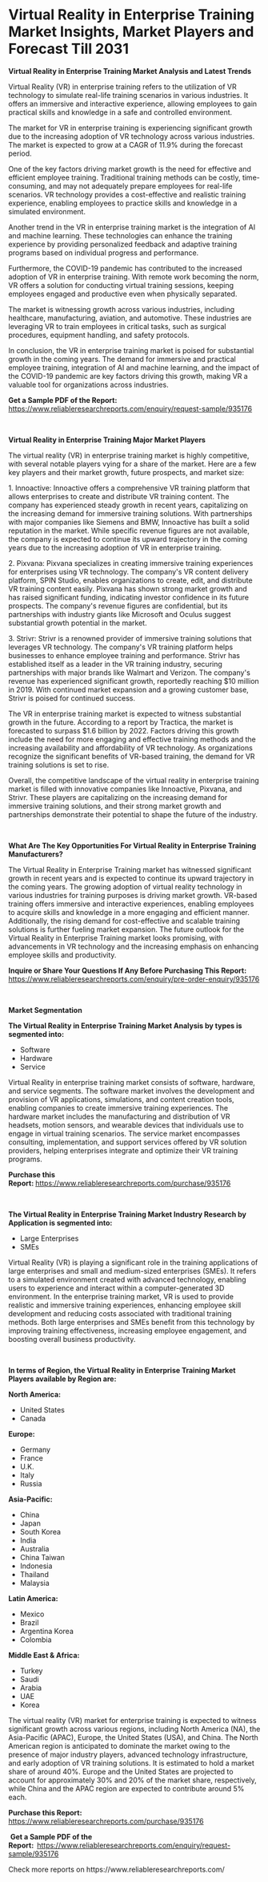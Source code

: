 <p><h1>Virtual Reality in Enterprise Training Market Insights, Market Players and Forecast Till 2031</h1></p><p><strong>Virtual Reality in Enterprise Training Market Analysis and Latest Trends</strong></p>
<p><p>Virtual Reality (VR) in enterprise training refers to the utilization of VR technology to simulate real-life training scenarios in various industries. It offers an immersive and interactive experience, allowing employees to gain practical skills and knowledge in a safe and controlled environment.</p><p>The market for VR in enterprise training is experiencing significant growth due to the increasing adoption of VR technology across various industries. The market is expected to grow at a CAGR of 11.9% during the forecast period. </p><p>One of the key factors driving market growth is the need for effective and efficient employee training. Traditional training methods can be costly, time-consuming, and may not adequately prepare employees for real-life scenarios. VR technology provides a cost-effective and realistic training experience, enabling employees to practice skills and knowledge in a simulated environment.</p><p>Another trend in the VR in enterprise training market is the integration of AI and machine learning. These technologies can enhance the training experience by providing personalized feedback and adaptive training programs based on individual progress and performance.</p><p>Furthermore, the COVID-19 pandemic has contributed to the increased adoption of VR in enterprise training. With remote work becoming the norm, VR offers a solution for conducting virtual training sessions, keeping employees engaged and productive even when physically separated.</p><p>The market is witnessing growth across various industries, including healthcare, manufacturing, aviation, and automotive. These industries are leveraging VR to train employees in critical tasks, such as surgical procedures, equipment handling, and safety protocols.</p><p>In conclusion, the VR in enterprise training market is poised for substantial growth in the coming years. The demand for immersive and practical employee training, integration of AI and machine learning, and the impact of the COVID-19 pandemic are key factors driving this growth, making VR a valuable tool for organizations across industries.</p></p>
<p><strong>Get a Sample PDF of the Report:&nbsp;</strong> <a href="https://www.reliableresearchreports.com/enquiry/request-sample/935176">https://www.reliableresearchreports.com/enquiry/request-sample/935176</a></p>
<p>&nbsp;</p>
<p><strong>Virtual Reality in Enterprise Training Major Market Players</strong></p>
<p><p>The virtual reality (VR) in enterprise training market is highly competitive, with several notable players vying for a share of the market. Here are a few key players and their market growth, future prospects, and market size:</p><p>1. Innoactive: Innoactive offers a comprehensive VR training platform that allows enterprises to create and distribute VR training content. The company has experienced steady growth in recent years, capitalizing on the increasing demand for immersive training solutions. With partnerships with major companies like Siemens and BMW, Innoactive has built a solid reputation in the market. While specific revenue figures are not available, the company is expected to continue its upward trajectory in the coming years due to the increasing adoption of VR in enterprise training.</p><p>2. Pixvana: Pixvana specializes in creating immersive training experiences for enterprises using VR technology. The company's VR content delivery platform, SPIN Studio, enables organizations to create, edit, and distribute VR training content easily. Pixvana has shown strong market growth and has raised significant funding, indicating investor confidence in its future prospects. The company's revenue figures are confidential, but its partnerships with industry giants like Microsoft and Oculus suggest substantial growth potential in the market.</p><p>3. Strivr: Strivr is a renowned provider of immersive training solutions that leverages VR technology. The company's VR training platform helps businesses to enhance employee training and performance. Strivr has established itself as a leader in the VR training industry, securing partnerships with major brands like Walmart and Verizon. The company's revenue has experienced significant growth, reportedly reaching $10 million in 2019. With continued market expansion and a growing customer base, Strivr is poised for continued success.</p><p>The VR in enterprise training market is expected to witness substantial growth in the future. According to a report by Tractica, the market is forecasted to surpass $1.6 billion by 2022. Factors driving this growth include the need for more engaging and effective training methods and the increasing availability and affordability of VR technology. As organizations recognize the significant benefits of VR-based training, the demand for VR training solutions is set to rise.</p><p>Overall, the competitive landscape of the virtual reality in enterprise training market is filled with innovative companies like Innoactive, Pixvana, and Strivr. These players are capitalizing on the increasing demand for immersive training solutions, and their strong market growth and partnerships demonstrate their potential to shape the future of the industry.</p></p>
<p>&nbsp;</p>
<p><strong>What Are The Key Opportunities For Virtual Reality in Enterprise Training Manufacturers?</strong></p>
<p><p>The Virtual Reality in Enterprise Training market has witnessed significant growth in recent years and is expected to continue its upward trajectory in the coming years. The growing adoption of virtual reality technology in various industries for training purposes is driving market growth. VR-based training offers immersive and interactive experiences, enabling employees to acquire skills and knowledge in a more engaging and efficient manner. Additionally, the rising demand for cost-effective and scalable training solutions is further fueling market expansion. The future outlook for the Virtual Reality in Enterprise Training market looks promising, with advancements in VR technology and the increasing emphasis on enhancing employee skills and productivity.</p></p>
<p><strong>Inquire or Share Your Questions If Any Before Purchasing This Report:</strong> <a href="https://www.reliableresearchreports.com/enquiry/pre-order-enquiry/935176">https://www.reliableresearchreports.com/enquiry/pre-order-enquiry/935176</a></p>
<p>&nbsp;</p>
<p><strong>Market Segmentation</strong></p>
<p><strong>The Virtual Reality in Enterprise Training Market Analysis by types is segmented into:</strong></p>
<p><ul><li>Software</li><li>Hardware</li><li>Service</li></ul></p>
<p><p>Virtual Reality in enterprise training market consists of software, hardware, and service segments. The software market involves the development and provision of VR applications, simulations, and content creation tools, enabling companies to create immersive training experiences. The hardware market includes the manufacturing and distribution of VR headsets, motion sensors, and wearable devices that individuals use to engage in virtual training scenarios. The service market encompasses consulting, implementation, and support services offered by VR solution providers, helping enterprises integrate and optimize their VR training programs.</p></p>
<p><strong>Purchase this Report:&nbsp;</strong><a href="https://www.reliableresearchreports.com/purchase/935176">https://www.reliableresearchreports.com/purchase/935176</a></p>
<p>&nbsp;</p>
<p><strong>The Virtual Reality in Enterprise Training Market Industry Research by Application is segmented into:</strong></p>
<p><ul><li>Large Enterprises</li><li>SMEs</li></ul></p>
<p><p>Virtual Reality (VR) is playing a significant role in the training applications of large enterprises and small and medium-sized enterprises (SMEs). It refers to a simulated environment created with advanced technology, enabling users to experience and interact within a computer-generated 3D environment. In the enterprise training market, VR is used to provide realistic and immersive training experiences, enhancing employee skill development and reducing costs associated with traditional training methods. Both large enterprises and SMEs benefit from this technology by improving training effectiveness, increasing employee engagement, and boosting overall business productivity.</p></p>
<p>&nbsp;</p>
<p><strong>In terms of Region, the Virtual Reality in Enterprise Training Market Players available by Region are:</strong></p>
<p>
    <p> <strong> North America: </strong>
        <ul>
            <li>United States</li>
            <li>Canada</li>
        </ul>
        </p> 
    <p> <strong> Europe: </strong>
        <ul>
            <li>Germany</li>
            <li>France</li>
            <li>U.K.</li>
            <li>Italy</li>
            <li>Russia</li>
        </ul>
        </p> 
    <p> <strong> Asia-Pacific: </strong>
        <ul>
            <li>China</li>
            <li>Japan</li>
            <li>South Korea</li>
            <li>India</li>
            <li>Australia</li>
            <li>China Taiwan</li>
            <li>Indonesia</li>
            <li>Thailand</li>
            <li>Malaysia</li>
        </ul>
        </p> 
    <p> <strong> Latin America: </strong>
        <ul>
            <li>Mexico</li>
            <li>Brazil</li>
            <li>Argentina Korea</li>
            <li>Colombia</li>
        </ul>
        </p> 
    <p> <strong> Middle East & Africa: </strong>
        <ul>
            <li>Turkey</li>
            <li>Saudi</li>
            <li>Arabia</li>
            <li>UAE</li>
            <li>Korea</li>
        </ul>
    </p>
    </p>
<p><p>The virtual reality (VR) market for enterprise training is expected to witness significant growth across various regions, including North America (NA), the Asia-Pacific (APAC), Europe, the United States (USA), and China. The North American region is anticipated to dominate the market owing to the presence of major industry players, advanced technology infrastructure, and early adoption of VR training solutions. It is estimated to hold a market share of around 40%. Europe and the United States are projected to account for approximately 30% and 20% of the market share, respectively, while China and the APAC region are expected to contribute around 5% each.</p></p>
<p><strong>Purchase this Report: </strong><a href="https://www.reliableresearchreports.com/purchase/935176">https://www.reliableresearchreports.com/purchase/935176</a></p>
<p>&nbsp;<strong>Get a Sample PDF of the Report:&nbsp;&nbsp;</strong><a href="https://www.reliableresearchreports.com/enquiry/request-sample/935176">https://www.reliableresearchreports.com/enquiry/request-sample/935176</a></p>
<p><strong></strong></p>
<p>Check more reports on https://www.reliableresearchreports.com/</p>